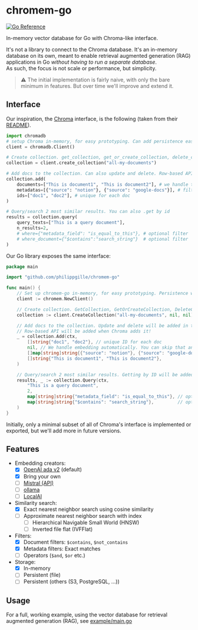 # chromem-go

[![Go Reference](https://pkg.go.dev/badge/github.com/philippgille/chromem-go.svg)](https://pkg.go.dev/github.com/philippgille/chromem-go)

In-memory vector database for Go with Chroma-like interface.

It's not a library to connect to the Chroma database. It's an in-memory database on its own, meant to enable retrieval augmented generation (RAG) applications in Go *without having to run a separate database*.  
As such, the focus is not scale or performance, but simplicity.

> ⚠️ The initial implementation is fairly naive, with only the bare minimum in features. But over time we'll improve and extend it.

## Interface

Our inspiration, the [Chroma](https://www.trychroma.com/) interface, is the following (taken from their [README](https://github.com/chroma-core/chroma/blob/0.4.21/README.md)).

```python
import chromadb
# setup Chroma in-memory, for easy prototyping. Can add persistence easily!
client = chromadb.Client()

# Create collection. get_collection, get_or_create_collection, delete_collection also available!
collection = client.create_collection("all-my-documents")

# Add docs to the collection. Can also update and delete. Row-based API coming soon!
collection.add(
    documents=["This is document1", "This is document2"], # we handle tokenization, embedding, and indexing automatically. You can skip that and add your own embeddings as well
    metadatas=[{"source": "notion"}, {"source": "google-docs"}], # filter on these!
    ids=["doc1", "doc2"], # unique for each doc
)

# Query/search 2 most similar results. You can also .get by id
results = collection.query(
    query_texts=["This is a query document"],
    n_results=2,
    # where={"metadata_field": "is_equal_to_this"}, # optional filter
    # where_document={"$contains":"search_string"}  # optional filter
)
```

Our Go library exposes the same interface:

```go
package main

import "github.com/philippgille/chromem-go"

func main() {
    // Set up chromem-go in-memory, for easy prototyping. Persistence will be added in the future.
    client := chromem.NewClient()

    // Create collection. GetCollection, GetOrCreateCollection, DeleteCollection will be added in the future.
    collection := client.CreateCollection("all-my-documents", nil, nil)

    // Add docs to the collection. Update and delete will be added in the future.
    // Row-based API will be added when Chroma adds it!
    _ = collection.Add(ctx,
        []string{"doc1", "doc2"}, // unique ID for each doc
        nil, // We handle embedding automatically. You can skip that and add your own embeddings as well.
        []map[string]string{{"source": "notion"}, {"source": "google-docs"}}, // Filter on these!
        []string{"This is document1", "This is document2"},
    )

    // Query/search 2 most similar results. Getting by ID will be added in the future.
    results, _ := collection.Query(ctx,
        "This is a query document",
        2,
        map[string]string{"metadata_field": "is_equal_to_this"}, // optional filter
        map[string]string{"$contains": "search_string"},         // optional filter
    )
}
```

Initially, only a minimal subset of all of Chroma's interface is implemented or exported, but we'll add more in future versions.

## Features

- Embedding creators:
  - [X] [OpenAI ada v2](https://platform.openai.com/docs/guides/embeddings/embedding-models) (default)
  - [X] Bring your own
  - [ ] [Mistral (API)](https://docs.mistral.ai/api/#operation/createEmbedding)
  - [ ] [ollama](https://ollama.ai/)
  - [ ] [LocalAI](https://github.com/mudler/LocalAI)
- Similarity search:
  - [X] Exact nearest neighbor search using cosine similarity
  - [ ] Approximate nearest neighbor search with index
    - [ ] Hierarchical Navigable Small World (HNSW)
    - [ ] Inverted file flat (IVFFlat)
- Filters:
  - [X] Document filters: `$contains`, `$not_contains`
  - [X] Metadata filters: Exact matches
  - [ ] Operators (`$and`, `$or` etc.)
- Storage:
  - [X] In-memory
  - [ ] Persistent (file)
  - [ ] Persistent (others (S3, PostgreSQL, ...))

## Usage

For a full, working example, using the vector database for retrieval augmented generation (RAG), see [example/main.go](example/main.go)
